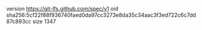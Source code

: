 version https://git-lfs.github.com/spec/v1
oid sha256:5cf22f88f936740faed0da97cc3273e8da35c34aac3f3ed722c6c7dd87c893cc
size 1347
